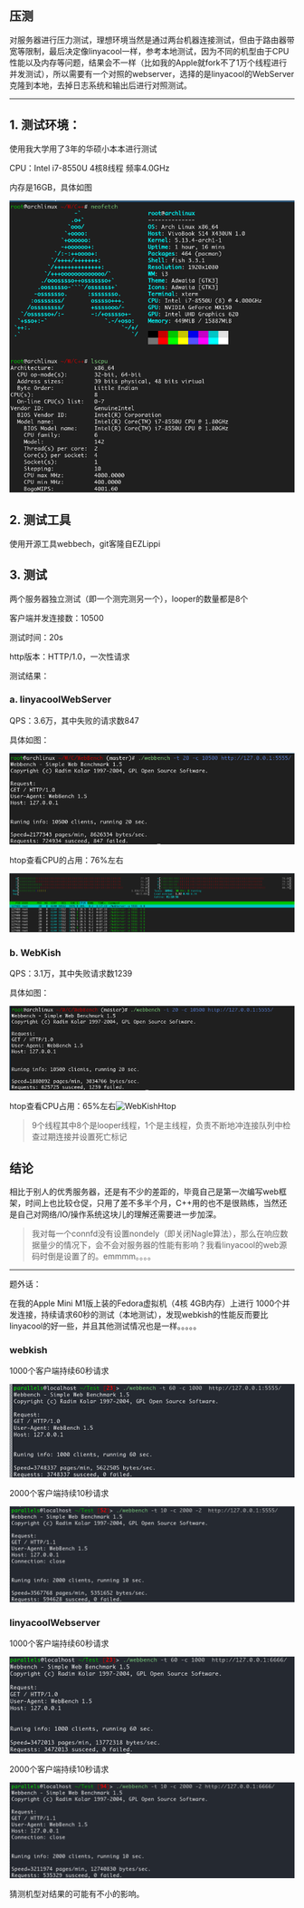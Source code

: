 ## 压测

对服务器进行压力测试，理想环境当然是通过两台机器连接测试，但由于路由器带宽等限制，最后决定像linyacool一样，参考本地测试，因为不同的机型由于CPU性能以及内存等问题，结果会不一样（比如我的Apple就fork不了1万个线程进行并发测试），所以需要有一个对照的webserver，选择的是linyacool的WebServer克隆到本地，去掉日志系统和输出后进行对照测试。

--------

## 1. 测试环境：

使用我大学用了3年的华硕小本本进行测试

CPU：Intel i7-8550U 4核8线程 频率4.0GHz

内存是16GB，具体如图

![CPUinfo](images/cpuinfo.png)

## 2. 测试工具

使用开源工具webbech，git客隆自EZLippi

## 3. 测试
两个服务器独立测试（即一个测完测另一个），looper的数量都是8个

客户端并发连接数：10500

测试时间：20s

http版本：HTTP/1.0，一次性请求

测试结果：

### a. linyacoolWebServer

QPS：3.6万，其中失败的请求数847

具体如图：

![LinyacoolWebRes](images/linyacool_res.png)

htop查看CPU的占用：76%左右

![LinyacoolWeb](images/linyacool_htop.png)

### b. WebKish

QPS：3.1万，其中失败请求数1239

具体如图：

![WebKishRes](images/webkish_res.png)

htop查看CPU占用：65%左右![WebKishHtop](webkish_htop.png)

> 9个线程其中8个是looper线程，1个是主线程，负责不断地冲连接队列中检查过期连接并设置死亡标记

## 结论

相比于别人的优秀服务器，还是有不少的差距的，毕竟自己是第一次编写web框架，时间上也比较仓促，只用了差不多半个月，C++用的也不是很熟练，当然还是自己对网络/IO/操作系统这块儿的理解还需要进一步加深。

> 我对每一个connfd没有设置nondely（即关闭Nagle算法），那么在响应数据量少的情况下，会不会对服务器的性能有影响？我看linyacool的web源码时倒是设置了的。emmmm。。。。

--------

题外话：

在我的Apple Mini M1版上装的Fedora虚拟机（4核 4GB内存）上进行 1000个并发连接，持续请求60秒的测试（本地测试），发现webkish的性能反而要比linyacool的好一些，并且其他测试情况也是一样。。。。。

### webkish

1000个客户端持续60秒请求

![截屏2021-08-08 02.58.21](images/webkish_fedora1000-60.png)

2000个客户端持续10秒请求

![截屏2021-08-08 03.01.51](images/webkish_fedora2000-10.png)

### linyacoolWebserver

1000个客户端持续60秒请求

![截屏2021-08-08 02.59.38](images/linyacool_fedora1000-60.png)

2000个客户端持续10秒请求

![截屏2021-08-08 03.02.58](images/linyacool_fedora2000-10.png)

猜测机型对结果的可能有不小的影响。
